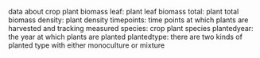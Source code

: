 data about crop plant biomass
leaf: plant leaf biomass
total: plant total biomass
density: plant density
timepoints: time points at which plants are harvested and tracking measured
species: crop plant species
plantedyear: the year at which plants are planted
plantedtype: there are two kinds of planted type with either monoculture or mixture

